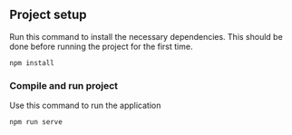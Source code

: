 ## Project setup

Run this command  to install the necessary dependencies. This should be done before running the project for the first time.
```
npm install
```

### Compile and run project

Use this command to run the application
```
npm run serve
```
